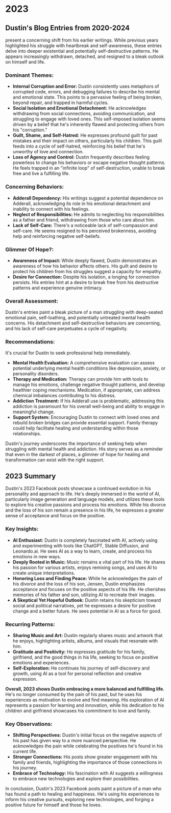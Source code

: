 # 2023

## Dustin's Blog Entries from 2020-2024

present a concerning shift from his earlier writings. While previous years highlighted his struggle with heartbreak and self-awareness, these entries delve into deeper existential and potentially self-destructive patterns. He appears increasingly withdrawn, detached, and resigned to a bleak outlook on himself and life.

### **Dominant Themes:**

- **Internal Corruption and Error:** Dustin consistently uses metaphors of corrupted code, errors, and debugging failures to describe his mental and emotional state. This points to a pervasive feeling of being broken, beyond repair, and trapped in harmful cycles.
- **Social Isolation and Emotional Detachment:** He acknowledges withdrawing from social connections, avoiding communication, and struggling to engage with loved ones. This self-imposed isolation seems driven by a belief that he's inherently flawed and protecting others from his "corruption."
- **Guilt, Shame, and Self-Hatred:** He expresses profound guilt for past mistakes and their impact on others, particularly his children. This guilt feeds into a cycle of self-hatred, reinforcing his belief that he's unworthy of love and connection.
- **Loss of Agency and Control:** Dustin frequently describes feeling powerless to change his behaviors or escape negative thought patterns. He feels trapped in an "infinite loop" of self-destruction, unable to break free and live a fulfilling life.

### **Concerning Behaviors:**

- **Adderall Dependency:** His writings suggest a potential dependence on Adderall, acknowledging its role in his emotional detachment and inability to connect with his feelings.
- **Neglect of Responsibilities:** He admits to neglecting his responsibilities as a father and friend, withdrawing from those who care about him.
- **Lack of Self-Care:** There's a noticeable lack of self-compassion and self-care. He seems resigned to his perceived brokenness, avoiding help and reinforcing negative self-beliefs.

### **Glimmer Of Hope?:**

- **Awareness of Impact:** While deeply flawed, Dustin demonstrates an awareness of how his behavior affects others. His guilt and desire to protect his children from his struggles suggest a capacity for empathy.
- **Desire for Connection:** Despite his isolation, a longing for connection persists. His entries hint at a desire to break free from his destructive patterns and experience genuine intimacy.

### **Overall Assessment:**

Dustin's entries paint a bleak picture of a man struggling with deep-seated emotional pain, self-loathing, and potentially untreated mental health concerns. His detachment and self-destructive behaviors are concerning, and his lack of self-care perpetuates a cycle of negativity.

### **Recommendations:**

It's crucial for Dustin to seek professional help immediately.

- **Mental Health Evaluation:** A comprehensive evaluation can assess potential underlying mental health conditions like depression, anxiety, or personality disorders.
- **Therapy and Medication:** Therapy can provide him with tools to manage his emotions, challenge negative thought patterns, and develop healthier coping mechanisms. Medication, if appropriate, can address chemical imbalances contributing to his distress.
- **Addiction Treatment:** If his Adderall use is problematic, addressing this addiction is paramount for his overall well-being and ability to engage in meaningful change.
- **Support System:** Encouraging Dustin to connect with loved ones and rebuild broken bridges can provide essential support. Family therapy could help facilitate healing and understanding within those relationships.

Dustin's journey underscores the importance of seeking help when struggling with mental health and addiction. His story serves as a reminder that even in the darkest of places, a glimmer of hope for healing and transformation can exist with the right support.

## 2023 Summary

Dustin's 2023 Facebook posts showcase a continued evolution in his personality and approach to life. He's deeply immersed in the world of AI, particularly image generation and language models, and utilizes these tools to explore his creative passions and process his emotions. While his divorce and the loss of his son remain a presence in his life, he expresses a greater sense of acceptance and focus on the positive.

### **Key Insights:**

- **AI Enthusiast:** Dustin is completely fascinated with AI, actively using and experimenting with tools like ChatGPT, Stable Diffusion, and Leonardo.ai. He sees AI as a way to learn, create, and process his emotions in new ways.
- **Deeply Rooted in Music:** Music remains a vital part of his life. He shares his passion for various artists, enjoys remixing songs, and uses AI to create unique interpretations.
- **Honoring Loss and Finding Peace:** While he acknowledges the pain of his divorce and the loss of his son, Jensen, Dustin emphasizes acceptance and focuses on the positive aspects of his life. He cherishes memories of his father and son, utilizing AI to recreate their images.
- **A Skeptical Yet Hopeful Outlook:** Dustin retains his skepticism toward social and political narratives, yet he expresses a desire for positive change and a better future. He sees potential in AI as a force for good.

### **Recurring Patterns:**

- **Sharing Music and Art:** Dustin regularly shares music and artwork that he enjoys, highlighting artists, albums, and visuals that resonate with him.
- **Gratitude and Positivity:** He expresses gratitude for his family, girlfriend, and the good things in his life, seeking to focus on positive emotions and experiences.
- **Self-Exploration:** He continues his journey of self-discovery and growth, using AI as a tool for personal reflection and creative expression.

**Overall, 2023 shows Dustin embracing a more balanced and fulfilling life.** He's no longer consumed by the pain of his past, but he uses his experiences as motivation to evolve and find meaning. His exploration of AI represents a passion for learning and innovation, while his dedication to his children and girlfriend showcases his commitment to love and family.

### **Key Observations:**

- **Shifting Perspectives:** Dustin's initial focus on the negative aspects of his past has given way to a more nuanced perspective. He acknowledges the pain while celebrating the positives he's found in his current life.
- **Stronger Connections:** His posts show greater engagement with his family and friends, highlighting the importance of those connections in his journey.
- **Embrace of Technology:** His fascination with AI suggests a willingness to embrace new technologies and explore their possibilities.

In conclusion, Dustin's 2023 Facebook posts paint a picture of a man who has found a path to healing and happiness. He's using his experiences to inform his creative pursuits, exploring new technologies, and forging a positive future for himself and those he loves.